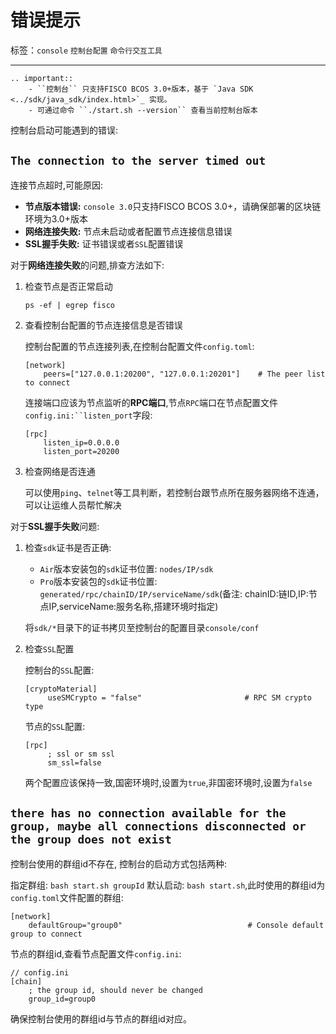 # 错误提示

标签：``console`` ``控制台配置`` ``命令行交互工具``

---------

```eval_rst
.. important::
    - ``控制台`` 只支持FISCO BCOS 3.0+版本，基于 `Java SDK <../sdk/java_sdk/index.html>`_ 实现。
    - 可通过命令 ``./start.sh --version`` 查看当前控制台版本
```

控制台启动可能遇到的错误:

## `The connection to the server timed out`

连接节点超时,可能原因:

- **节点版本错误:** `console 3.0`只支持FISCO BCOS 3.0+，请确保部署的区块链环境为3.0+版本
- **网络连接失败:** 节点未启动或者配置节点连接信息错误
- **SSL握手失败:** 证书错误或者`SSL`配置错误

对于**网络连接失败**的问题,排查方法如下:

1. 检查节点是否正常启动

    `ps -ef | egrep fisco`

2. 查看控制台配置的节点连接信息是否错误

   控制台配置的节点连接列表,在控制台配置文件`config.toml`:

    ```shell
    [network]
        peers=["127.0.0.1:20200", "127.0.0.1:20201"]    # The peer list to connect
    ```

    连接端口应该为节点监听的**RPC端口**,节点`RPC`端口在节点配置文件`config.ini:``listen_port`字段:

    ```shell
    [rpc]
        listen_ip=0.0.0.0
        listen_port=20200
    ```

3. 检查网络是否连通

   可以使用`ping`、`telnet`等工具判断，若控制台跟节点所在服务器网络不连通，可以让运维人员帮忙解决

对于**SSL握手失败**问题:

1. 检查`sdk`证书是否正确:

    - `Air`版本安装包的`sdk`证书位置: `nodes/IP/sdk`
    - `Pro`版本安装包的`sdk`证书位置: `generated/rpc/chainID/IP/serviceName/sdk`(备注: chainID:链ID,IP:节点IP,serviceName:服务名称,搭建环境时指定)

    将`sdk/*`目录下的证书拷贝至控制台的配置目录`console/conf`

2. 检查`SSL`配置

   控制台的`SSL`配置:

   ```shell
   [cryptoMaterial]
        useSMCrypto = "false"                       # RPC SM crypto type
   ```

   节点的`SSL`配置:

   ```shell
   [rpc]
        ; ssl or sm ssl
        sm_ssl=false
   ```

   两个配置应该保持一致,国密环境时,设置为`true`,非国密环境时,设置为`false`

## `there has no connection available for the group, maybe all connections disconnected or the group does not exist`

控制台使用的群组id不存在, 控制台的启动方式包括两种:

指定群组: `bash start.sh groupId`
默认启动: `bash start.sh`,此时使用的群组id为`config.toml`文件配置的群组:

```shell
[network]   
    defaultGroup="group0"                            # Console default group to connect
```

节点的群组id,查看节点配置文件`config.ini`:

```shell
// config.ini
[chain]
    ; the group id, should never be changed
    group_id=group0
```

确保控制台使用的群组id与节点的群组id对应。
